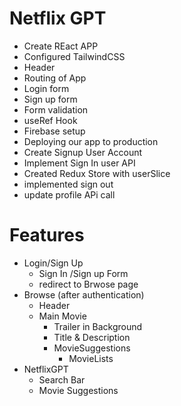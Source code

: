 # Netflix GPT

- Create REact APP
- Configured TailwindCSS
- Header
- Routing of App
- Login form
- Sign up form
- Form validation
- useRef Hook
- Firebase setup
- Deploying our app to production
- Create Signup User Account
- Implement Sign In user API
- Created Redux Store with userSlice
- implemented sign out 
- update profile APi call


# Features

- Login/Sign Up
    - Sign In /Sign up Form
    - redirect to Brwose page 
- Browse (after authentication)
    - Header
    - Main Movie
        - Trailer in Background
        - Title & Description
        - MovieSuggestions
            - MovieLists
- NetflixGPT
    - Search Bar
    - Movie Suggestions